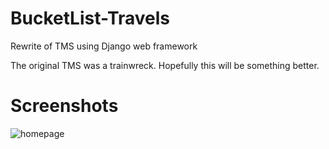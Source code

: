 # BucketList-Travels
Rewrite of TMS using Django web framework

The original TMS was a trainwreck. Hopefully this will be something better.

# Screenshots

![homepage](https://github.com/zyrif/BucketList-Travels/blob/master/screenshots/bucketlist%20home.PNG)

      
